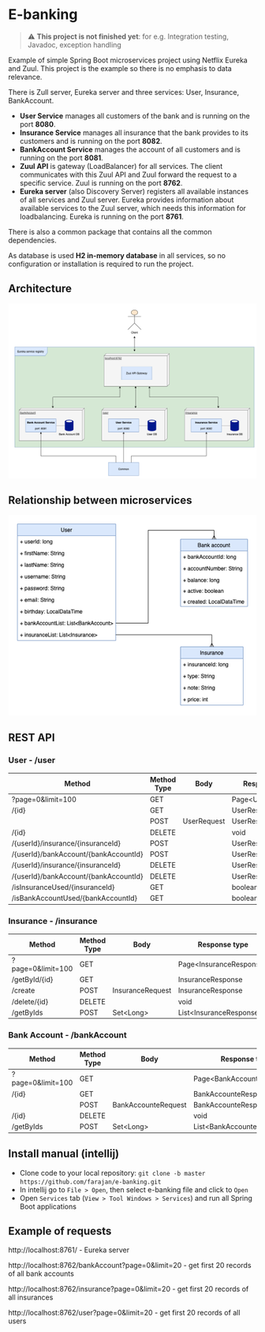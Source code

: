 # E-banking

> :warning: **This project is not finished yet**: for e.g. Integration testing, Javadoc, exception handling

Example of simple Spring Boot microservices project using Netflix Eureka and Zuul. This project is the example so there is no emphasis to data relevance.

There is Zull server, Eureka server and three services: User, Insurance, BankAccount.
- **User Service** manages all customers of the bank and is running on the port **8080**.
- **Insurance Service** manages all insurance that the bank provides to its customers and is running on the port **8082**.
- **BankAccount Service** manages the account of all customers and is running on the port **8081**.
- **Zuul API** is gateway (LoadBalancer) for all services. The client communicates with this Zuul API and Zuul forward the request to a specific service. Zuul is running on the port **8762**.
- **Eureka server** (also Discovery Server) registers all available instances of all services and Zuul server. Eureka provides information about available services to the Zuul server, which needs this information for loadbalancing. Eureka is running on the port **8761**.

There is also a common package that contains all the common dependencies.

As database is used **H2 in-memory database** in all services, so no configuration or installation is required to run the project.

## Architecture
![Architecture](architecture.png)

## Relationship between microservices
![Relationship](relationship.png)

## REST API
### User - /user
| Method                                | Method Type | Body        | Response type        |
| ------------------------------------- | ----------- | ----------- | -------------------- |
| ?page=0&limit=100                     | GET         |             | Page\<UserResponse\> |
| /{id}                                 | GET         |             | UserResponse         |
|                                       | POST        | UserRequest | UserResponse         |
| /{id}                                 | DELETE      |             | void                 |
| /{userId}/insurance/{insuranceId}     | POST        |             | UserResponse         |
| /{userId}/bankAccount/{bankAccountId} | POST        |             | UserResponse         |
| /{userId}/insurance/{insuranceId}     | DELETE      |             | UserResponse         |
| /{userId}/bankAccount/{bankAccountId} | DELETE      |             | UserResponse         |
| /isInsuranceUsed/{insuranceId}        | GET         |             | boolean              |
| /isBankAccountUsed/{bankAccountId}    | GET         |             | boolean              |

### Insurance - /insurance
| Method                                      | Method Type | Body             | Response type             |
| ------------------------------------------- | ----------- | ---------------- | ------------------------- |
| ?page=0&limit=100                           | GET         |                  | Page\<InsuranceResponse\> |
| /getById/{id}                               | GET         |                  | InsuranceResponse         |
| /create                                     | POST        | InsuranceRequest | InsuranceResponse         |
| /delete/{id}                                | DELETE      |                  | void                      |
| /getByIds                                   | POST        | Set\<Long\>      | List\<InsuranceResponse\> |
  
### Bank Account - /bankAccount
| Method                                      | Method Type | Body                | Response type                |
| ------------------------------------------- | ----------- | ------------------- | ---------------------------- |
| ?page=0&limit=100                           | GET         |                     | Page\<BankAccounteResponse\> |
| /{id}                                       | GET         |                     | BankAccounteResponse         |
|                                             | POST        | BankAccounteRequest | BankAccounteResponse         |
| /{id}                                       | DELETE      |                     | void                         |
| /getByIds                                   | POST        | Set\<Long\>         | List\<BankAccounteResponse\> |

## Install manual (intellij)
- Clone code to your local repository: `git clone -b master https://github.com/farajan/e-banking.git`
- In intellij go to `File > Open`, then select e-banking file and click to `Open`
- Open `Services` tab (`View > Tool Windows > Services`) and run all Spring Boot applications

## Example of requests
http://localhost:8761/ - Eureka server

http://localhost:8762/bankAccount?page=0&limit=20 - get first 20 records of all bank accounts

http://localhost:8762/insurance?page=0&limit=20 - get first 20 records of all insurances

http://localhost:8762/user?page=0&limit=20 - get first 20 records of all users
